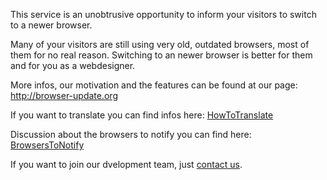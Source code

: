 This service is an unobtrusive opportunity to inform your visitors to switch to a newer browser.

Many of your visitors are still using very old, outdated browsers, most of them for no real reason. Switching to an newer browser is better for them and for you as a webdesigner.

More infos, our motivation and the features can be found at our page:
http://browser-update.org

If you want to translate you can find infos here:
[HowToTranslate](HowToTranslate.md)

Discussion about the browsers to notify you can find here:
[BrowsersToNotify](BrowsersToNotify.md)


If you want to join our dvelopment team, just [contact us](http://browser-update.org/contact.php).